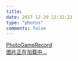 ```yaml
---
title:
date: 2017-12-29 22:32:22
type: "photos"
comments: false
---
```

<link rel="stylesheet" href="./ins.css">
<link rel="stylesheet" href="./photoswipe.css">
<link rel="stylesheet" href="./default-skin/default-skin.css">
<div class="photos-btn-wrap">
  <a class="photos-btn active" id="photoA" href="javascript:void(0)" onclick="setActive('photo')" style="border-bottom:1px #999">Photo</a><a class="photos-btn" id="gameA" href="javascript:void(0)" onclick="setActive('game')" style="border-bottom:1px #999">GameRecord</a>
</div>
<div class="instagram itemscope" id="photoD">
  <a href="http://blog.yanss.top" target="_blank" class="open-ins">图片正在加载中…</a>
</div>

<div class="instagram itemscope" id="gameD" style="display: none;">
  <a href="http://blog.yanss.top" target="_blank" class="open-ins">图片正在加载中…</a>
</div>

<script>
(function() {
var loadScript = function(path) {
var $script = document.createElement('script')
document.getElementsByTagName('body')[0].appendChild($script)
$script.setAttribute('src', path)
}
setTimeout(function() {
loadScript('./ins.js')
}, 0)
})()
</script>
<script type="text/javascript" src="./toggle.js"></script>